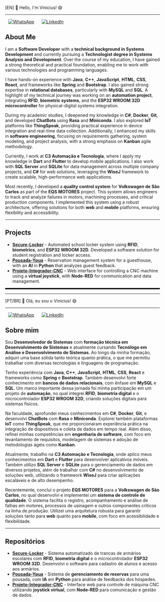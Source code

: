 [EN] 👋 Hello, I'm Vinicius! 😄

---

<p align="left">
  <a href="https://wa.me/5516991000062" target="_blank" style="margin: 0 10px; display: inline-block;">
    <img src="https://img.shields.io/badge/-WhatsApp-25D366?style=for-the-badge&logo=WhatsApp&logoColor=white" alt="WhatsApp" />
  </a>
  <a href="https://www.linkedin.com/in/vinicius-gaban/" target="_blank" style="margin: 0 10px; display: inline-block;">
    <img src="https://img.shields.io/badge/-LinkedIn-0077B5?style=for-the-badge&logo=LinkedIn&logoColor=white" alt="LinkedIn" />
  </a>
</p>

## About Me

I am a **Software Developer** with a **technical background in Systems Development** and currently pursuing a **Technologist degree in Systems Analysis and Development**. Over the course of my education, I have gained a strong theoretical and practical foundation, enabling me to work with various technologies and programming languages.

I have hands-on experience with **Java**, **C++**, **JavaScript**, **HTML**, **CSS**, **React**, and frameworks like **Spring** and **Bootstrap**. I also gained strong expertise in **relational databases**, particularly with **MySQL** and **SQL**. A highlight of my technical journey was working on an **automation project**, integrating **RFID**, **biometric systems**, and the **ESP32 WROOM 32D microcontroller** for physical-digital systems integration.

During my academic studies, I deepened my knowledge in **C#**, **Docker**, **Git**, and developed **ChatBots** using **Rasa** and **Miniconda**. I also explored **IoT** platforms like **ThingSpeak**, providing practical experience in device integration and real-time data collection. Additionally, I enhanced my skills in **software engineering**, focusing on requirements gathering, system modeling, and project analysis, with a strong emphasis on **Kanban** agile methodology.

Currently, I work at **C3 Automação e Tecnologia**, where I apply my knowledge in **Dart** and **Flutter** to develop mobile applications. I also work with **SQL Server** and **SQLite** for data management across multiple company projects, and **C#** for web solutions, leveraging the **WiseJ** framework to create scalable, high-performance web applications.

Most recently, I developed a **quality control system** for **Volkswagen de São Carlos** as part of the **EQS MOTORES** project. This system allows engineers to track and analyze failures in motors, machining processes, and critical production components. I implemented this system using a robust architecture, offering solutions for both **web** and **mobile** platforms, ensuring flexibility and accessibility.

---

## Projects

- [**Secure-Locker**](https://github.com/Gaban03/Secure-Locker) - Automated school locker system using **RFID**, **biometrics**, and **ESP32 WROOM 32D**. Developed a software solution for student registration and locker access.
- [**Pousada-Ypua**](https://github.com/SENAISP-Unid601-Projetos/PousadaYpua) - Reservation management system for a guesthouse, with an **AI** in **Python** that analyzes guest feedback.
- [**Projeto-Integrador-CNC**](https://github.com/Gaban03/Projeto-Integrador-CNC) - Web interface for controlling a CNC machine using a **virtual joystick**, with **Node-RED** for communication and data management.

<div style="border-top: 4px solid #000000;"></div>

---

[PT/BR] 👋 Olá, eu sou o Vinicius! 😄

---

<p align="left">
  <a href="https://wa.me/5516991000062" target="_blank" style="margin: 0 10px; display: inline-block;">
    <img src="https://img.shields.io/badge/-WhatsApp-25D366?style=for-the-badge&logo=WhatsApp&logoColor=white" alt="WhatsApp" />
  </a>
  <a href="https://www.linkedin.com/in/vinicius-gaban/" target="_blank" style="margin: 0 10px; display: inline-block;">
    <img src="https://img.shields.io/badge/-LinkedIn-0077B5?style=for-the-badge&logo=LinkedIn&logoColor=white" alt="LinkedIn" />
  </a>
</p>

## Sobre mim

Sou **Desenvolvedor de Sistemas** com **formação técnica em Desenvolvimento de Sistemas** e atualmente cursando **Tecnólogo em Análise e Desenvolvimento de Sistemas**. Ao longo da minha formação, adquiri uma base sólida tanto teórica quanto prática, o que me permitiu trabalhar com diversas tecnologias e linguagens de programação.

Tenho experiência com **Java**, **C++**, **JavaScript**, **HTML**, **CSS**, **React** e frameworks como **Spring** e **Bootstrap**. Também desenvolvi forte conhecimento em **bancos de dados relacionais**, com ênfase em **MySQL** e **SQL**. Um marco importante dessa jornada foi minha participação em um projeto de **automação**, no qual integrei **RFID**, **biometria digital** e o microcontrolador **ESP32 WROOM 32D**, criando soluções digitais para sistemas físicos.

Na faculdade, aprofundei meus conhecimentos em **C#**, **Docker**, **Git**, e desenvolvi **ChatBots** com **Rasa** e **Miniconda**. Explorei também plataformas **IoT** como **ThingSpeak**, que me proporcionaram experiência prática na integração de dispositivos e coleta de dados em tempo real. Além disso, refinei minhas competências em **engenharia de software**, com foco em levantamento de requisitos, modelagem de sistemas e adoção de metodologias ágeis como **Kanban**.

Atualmente, trabalho na **C3 Automação e Tecnologia**, onde aplico meus conhecimentos em **Dart** e **Flutter** para desenvolver aplicativos móveis. Também utilizo **SQL Server** e **SQLite** para o gerenciamento de dados em diversos projetos, além de trabalhar com **C#** no desenvolvimento de soluções web, utilizando o framework **WiseJ** para criar aplicações escaláveis e de alto desempenho.

Recentemente, concluí o projeto **EQS MOTORES** para a **Volkswagen de São Carlos**, no qual desenvolvi e implementei um **sistema de controle de qualidade**. O sistema facilita o registro, acompanhamento e análise de falhas em motores, processos de usinagem e outros componentes críticos na linha de produção. Utilizei uma arquitetura robusta para garantir soluções tanto para **web** quanto para **mobile**, com foco em acessibilidade e flexibilidade.

---

## Repositórios

- [**Secure-Locker**](https://github.com/Gaban03/Secure-Locker) - Sistema automatizado de trancas de armários escolares com **RFID**, **biometria digital** e o microcontrolador **ESP32 WROOM 32D**. Desenvolvi o software para cadastro de alunos e acesso aos armários.
- [**Pousada-Ypua**](https://github.com/SENAISP-Unid601-Projetos/PousadaYpua) - Sistema de **gerenciamento de reservas** para uma pousada, com **IA** em **Python** para análise de feedbacks dos hóspedes.
- [**Projeto-Integrador-CNC**](https://github.com/Gaban03/Projeto-Integrador-CNC) - Interface web para controle de máquina CNC utilizando **joystick virtual**, com **Node-RED** para comunicação e gestão de dados.


